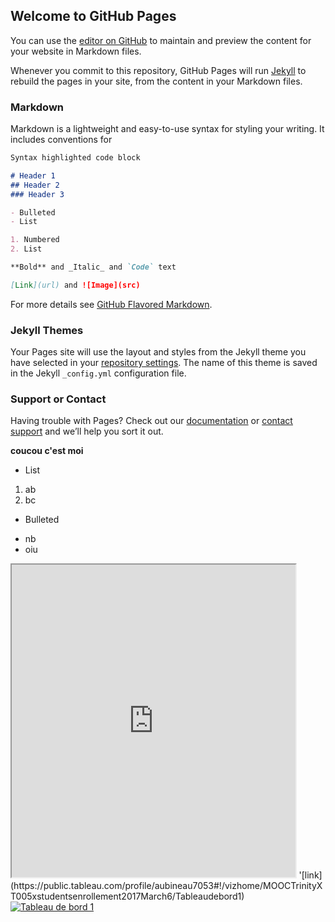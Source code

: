 ## Welcome to GitHub Pages

You can use the [editor on GitHub](https://github.com/bstore/visualisation/edit/master/README.md) to maintain and preview the content for your website in Markdown files.

Whenever you commit to this repository, GitHub Pages will run [Jekyll](https://jekyllrb.com/) to rebuild the pages in your site, from the content in your Markdown files.

### Markdown

Markdown is a lightweight and easy-to-use syntax for styling your writing. It includes conventions for

```markdown
Syntax highlighted code block

# Header 1
## Header 2
### Header 3

- Bulleted
- List

1. Numbered
2. List

**Bold** and _Italic_ and `Code` text

[Link](url) and ![Image](src)
```

For more details see [GitHub Flavored Markdown](https://guides.github.com/features/mastering-markdown/).

### Jekyll Themes

Your Pages site will use the layout and styles from the Jekyll theme you have selected in your [repository settings](https://github.com/bstore/visualisation/settings). The name of this theme is saved in the Jekyll `_config.yml` configuration file.

### Support or Contact

Having trouble with Pages? Check out our [documentation](https://help.github.com/categories/github-pages-basics/) or [contact support](https://github.com/contact) and we’ll help you sort it out.


**coucou c'est moi**
- List
1. ab
2. bc
- Bulleted
* nb
* oiu
<iframe src= "https://public.tableau.com/views/CTSchoolDistrictsbyIncomeandGradeLevels2009-13/Sheet1?:showVizHome=no&:embed=true:showVizHome=no&:embed=true" width="90%" height="500"></iframe>
'[link](https://public.tableau.com/profile/aubineau7053#!/vizhome/MOOCTrinityXT005xstudentsenrollement2017March6/Tableaudebord1)
<div class='tableauPlaceholder' id='viz1492778743188' style='position: relative'><noscript><a href='#'><img alt='Tableau de bord 1 ' src='https:&#47;&#47;public.tableau.com&#47;static&#47;images&#47;MO&#47;MOOCTrinityXT005xstudentsenrollement2017March6&#47;Tableaudebord1&#47;1_rss.png' style='border: none' /></a></noscript><object class='tableauViz'  style='display:none;'><param name='host_url' value='https%3A%2F%2Fpublic.tableau.com%2F' /> <param name='site_root' value='' /><param name='name' value='MOOCTrinityXT005xstudentsenrollement2017March6&#47;Tableaudebord1' /><param name='tabs' value='no' /><param name='toolbar' value='yes' /><param name='static_image' value='https:&#47;&#47;public.tableau.com&#47;static&#47;images&#47;MO&#47;MOOCTrinityXT005xstudentsenrollement2017March6&#47;Tableaudebord1&#47;1.png' /> <param name='animate_transition' value='yes' /><param name='display_static_image' value='yes' /><param name='display_spinner' value='yes' /><param name='display_overlay' value='yes' /><param name='display_count' value='yes' /></object></div>                <script type='text/javascript'>                    var divElement = document.getElementById('viz1492778743188');                    var vizElement = divElement.getElementsByTagName('object')[0];                    vizElement.style.minWidth='424px';vizElement.style.maxWidth='654px';vizElement.style.width='100%';vizElement.style.minHeight='629px';vizElement.style.maxHeight='929px';vizElement.style.height=(divElement.offsetWidth*0.75)+'px';                    var scriptElement = document.createElement('script');                    scriptElement.src = 'https://public.tableau.com/javascripts/api/viz_v1.js';                    vizElement.parentNode.insertBefore(scriptElement, vizElement);                </script>
